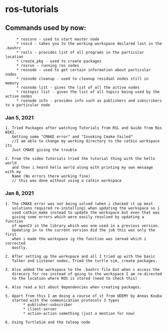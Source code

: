 # ros-tutorials

## Commands used by now:
         * roscore - used to start master node
         * roscd - takes you to the working workspace declared last in the .bashrc
         * rosls - provides list of all programs in the particular location
         * create_pkg - used to create packages 
         * rosrun - running ros nodes
         * rosnode - used to get certain information about particular nodes
         * rosnode cleanup - used to cleanup residual nodes still in memory
         * rosnode list - gives the list of all the active nodes
         * rostopic list - gives the list of all topics being used by the active nodes
         * rosnode info - provides info such as publishers and subscribers to a particular node
         
         

### Jan 5, 2021

    1. Tried Packages after watching Tutorials from RSL and Guide from Ros WIKI.
       Getting some "CMAKE error" and "Invoking Cmake Failed" 
       //I am able to change my working directory to the catkin workspace its 
       Just CMAKE giving the trouble
       
    2. From the video Tutorials tried the tutorial thing with the hello world 
       and then i heard hello world along with printing my own mesaage with my 
       Name (No errors there working fine) 
       // this was done without using a catkin workspace
       
### Jan 8, 2021
    
    1. The CMAKE error was not being solved (when i checked it up most
       solutions required re-installing) when updating the workspace so i 
       used catkin_make instead to update the workspace but even that was 
       giving some errors which were easily resolved by updating a function 
       of openCV in the library which was one used in a previous version.
       Updating in to the current version did the job this was only the first 
       when i made the workspace ig the function was imread which i corrected
       mostly.
       
    2. After setting up the workspace and all I tried up with the basic
       Talker and Listener nodes, Tried the turtle sim, create packages.
    
    3. Also added the workspace to the .bashrc file but when i access the
       direcory for ros instead of going to the workspace I am re-directed 
       to the location where ROS is stored (need to check this)
       
    4. Also read a bit about dependencies when creating packages.
    
    5. Apart from this I am doing a course of it from UDEMY by Aneas Kouba
       started with the communication protocols 3 types
            * publisher-subscriber
            * client-server
            * action-action something (just a mention for now)
            
    6. Using TurtleSim and the teleop node       
            
